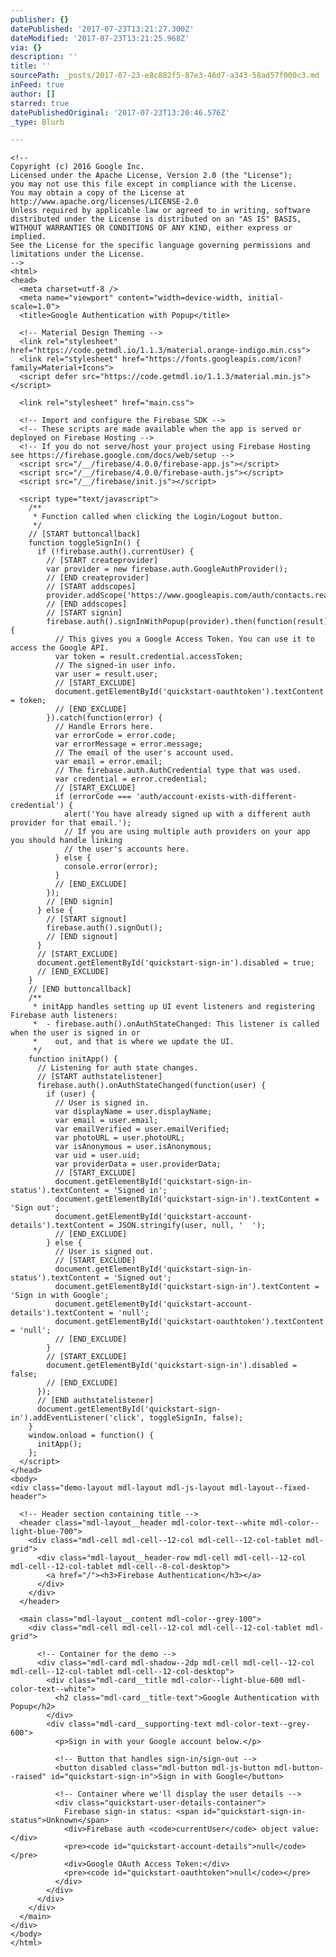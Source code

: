 ```yaml
---
publisher: {}
datePublished: '2017-07-23T13:21:27.300Z'
dateModified: '2017-07-23T13:21:25.968Z'
via: {}
description: ''
title: ''
sourcePath: _posts/2017-07-23-e8c882f5-87e3-46d7-a343-58ad57f000c3.md
inFeed: true
author: []
starred: true
datePublishedOriginal: '2017-07-23T13:20:46.576Z'
_type: Blurb

---
```

<!DOCTYPE html>
    <!--
    Copyright (c) 2016 Google Inc.
    Licensed under the Apache License, Version 2.0 (the "License");
    you may not use this file except in compliance with the License.
    You may obtain a copy of the License at
    http://www.apache.org/licenses/LICENSE-2.0
    Unless required by applicable law or agreed to in writing, software
    distributed under the License is distributed on an "AS IS" BASIS,
    WITHOUT WARRANTIES OR CONDITIONS OF ANY KIND, either express or implied.
    See the License for the specific language governing permissions and
    limitations under the License.
    -->
    <html>
    <head>
      <meta charset=utf-8 />
      <meta name="viewport" content="width=device-width, initial-scale=1.0">
      <title>Google Authentication with Popup</title>
    
      <!-- Material Design Theming -->
      <link rel="stylesheet" href="https://code.getmdl.io/1.1.3/material.orange-indigo.min.css">
      <link rel="stylesheet" href="https://fonts.googleapis.com/icon?family=Material+Icons">
      <script defer src="https://code.getmdl.io/1.1.3/material.min.js"></script>
    
      <link rel="stylesheet" href="main.css">
    
      <!-- Import and configure the Firebase SDK -->
      <!-- These scripts are made available when the app is served or deployed on Firebase Hosting -->
      <!-- If you do not serve/host your project using Firebase Hosting see https://firebase.google.com/docs/web/setup -->
      <script src="/__/firebase/4.0.0/firebase-app.js"></script>
      <script src="/__/firebase/4.0.0/firebase-auth.js"></script>
      <script src="/__/firebase/init.js"></script>
    
      <script type="text/javascript">
        /**
         * Function called when clicking the Login/Logout button.
         */
        // [START buttoncallback]
        function toggleSignIn() {
          if (!firebase.auth().currentUser) {
            // [START createprovider]
            var provider = new firebase.auth.GoogleAuthProvider();
            // [END createprovider]
            // [START addscopes]
            provider.addScope('https://www.googleapis.com/auth/contacts.readonly');
            // [END addscopes]
            // [START signin]
            firebase.auth().signInWithPopup(provider).then(function(result) {
              // This gives you a Google Access Token. You can use it to access the Google API.
              var token = result.credential.accessToken;
              // The signed-in user info.
              var user = result.user;
              // [START_EXCLUDE]
              document.getElementById('quickstart-oauthtoken').textContent = token;
              // [END_EXCLUDE]
            }).catch(function(error) {
              // Handle Errors here.
              var errorCode = error.code;
              var errorMessage = error.message;
              // The email of the user's account used.
              var email = error.email;
              // The firebase.auth.AuthCredential type that was used.
              var credential = error.credential;
              // [START_EXCLUDE]
              if (errorCode === 'auth/account-exists-with-different-credential') {
                alert('You have already signed up with a different auth provider for that email.');
                // If you are using multiple auth providers on your app you should handle linking
                // the user's accounts here.
              } else {
                console.error(error);
              }
              // [END_EXCLUDE]
            });
            // [END signin]
          } else {
            // [START signout]
            firebase.auth().signOut();
            // [END signout]
          }
          // [START_EXCLUDE]
          document.getElementById('quickstart-sign-in').disabled = true;
          // [END_EXCLUDE]
        }
        // [END buttoncallback]
        /**
         * initApp handles setting up UI event listeners and registering Firebase auth listeners:
         *  - firebase.auth().onAuthStateChanged: This listener is called when the user is signed in or
         *    out, and that is where we update the UI.
         */
        function initApp() {
          // Listening for auth state changes.
          // [START authstatelistener]
          firebase.auth().onAuthStateChanged(function(user) {
            if (user) {
              // User is signed in.
              var displayName = user.displayName;
              var email = user.email;
              var emailVerified = user.emailVerified;
              var photoURL = user.photoURL;
              var isAnonymous = user.isAnonymous;
              var uid = user.uid;
              var providerData = user.providerData;
              // [START_EXCLUDE]
              document.getElementById('quickstart-sign-in-status').textContent = 'Signed in';
              document.getElementById('quickstart-sign-in').textContent = 'Sign out';
              document.getElementById('quickstart-account-details').textContent = JSON.stringify(user, null, '  ');
              // [END_EXCLUDE]
            } else {
              // User is signed out.
              // [START_EXCLUDE]
              document.getElementById('quickstart-sign-in-status').textContent = 'Signed out';
              document.getElementById('quickstart-sign-in').textContent = 'Sign in with Google';
              document.getElementById('quickstart-account-details').textContent = 'null';
              document.getElementById('quickstart-oauthtoken').textContent = 'null';
              // [END_EXCLUDE]
            }
            // [START_EXCLUDE]
            document.getElementById('quickstart-sign-in').disabled = false;
            // [END_EXCLUDE]
          });
          // [END authstatelistener]
          document.getElementById('quickstart-sign-in').addEventListener('click', toggleSignIn, false);
        }
        window.onload = function() {
          initApp();
        };
      </script>
    </head>
    <body>
    <div class="demo-layout mdl-layout mdl-js-layout mdl-layout--fixed-header">
    
      <!-- Header section containing title -->
      <header class="mdl-layout__header mdl-color-text--white mdl-color--light-blue-700">
        <div class="mdl-cell mdl-cell--12-col mdl-cell--12-col-tablet mdl-grid">
          <div class="mdl-layout__header-row mdl-cell mdl-cell--12-col mdl-cell--12-col-tablet mdl-cell--8-col-desktop">
            <a href="/"><h3>Firebase Authentication</h3></a>
          </div>
        </div>
      </header>
    
      <main class="mdl-layout__content mdl-color--grey-100">
        <div class="mdl-cell mdl-cell--12-col mdl-cell--12-col-tablet mdl-grid">
    
          <!-- Container for the demo -->
          <div class="mdl-card mdl-shadow--2dp mdl-cell mdl-cell--12-col mdl-cell--12-col-tablet mdl-cell--12-col-desktop">
            <div class="mdl-card__title mdl-color--light-blue-600 mdl-color-text--white">
              <h2 class="mdl-card__title-text">Google Authentication with Popup</h2>
            </div>
            <div class="mdl-card__supporting-text mdl-color-text--grey-600">
              <p>Sign in with your Google account below.</p>
    
              <!-- Button that handles sign-in/sign-out -->
              <button disabled class="mdl-button mdl-js-button mdl-button--raised" id="quickstart-sign-in">Sign in with Google</button>
    
              <!-- Container where we'll display the user details -->
              <div class="quickstart-user-details-container">
                Firebase sign-in status: <span id="quickstart-sign-in-status">Unknown</span>
                <div>Firebase auth <code>currentUser</code> object value:</div>
                <pre><code id="quickstart-account-details">null</code></pre>
                <div>Google OAuth Access Token:</div>
                <pre><code id="quickstart-oauthtoken">null</code></pre>
              </div>
            </div>
          </div>
        </div>
      </main>
    </div>
    </body>
    </html>